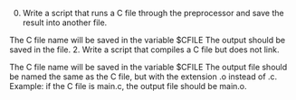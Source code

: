 0. Write a script that runs a C file through the preprocessor and save the result into another file.

The C file name will be saved in the variable $CFILE
The output should be saved in the file.
2. Write a script that compiles a C file but does not link.

The C file name will be saved in the variable $CFILE
The output file should be named the same as the C file, but with the extension .o instead of .c.
Example: if the C file is main.c, the output file should be main.o.
